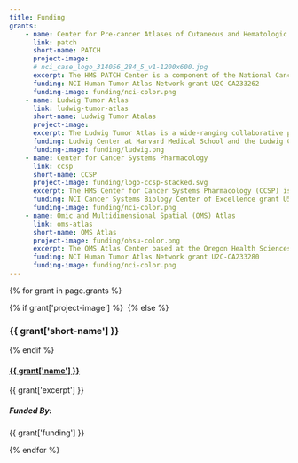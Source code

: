```yaml
---
title: Funding
grants: 
    - name: Center for Pre-cancer Atlases of Cutaneous and Hematologic Origin (PATCH)
      link: patch
      short-name: PATCH
      project-image: 
      # nci_case_logo_314056_284_5_v1-1200x600.jpg
      excerpt: The HMS PATCH Center is a component of the National Cancer Institute Human Tumor Atlas Network (HTAN), a multi-center program within the National Cancer Institute that emerged from the Beau Biden Cancer Moonshot Initiative.
      funding: NCI Human Tumor Atlas Network grant U2C-CA233262
      funding-image: funding/nci-color.png
    - name: Ludwig Tumor Atlas
      link: ludwig-tumor-atlas
      short-name: Ludwig Tumor Atalas
      project-image:
      excerpt: The Ludwig Tumor Atlas is a wide-ranging collaborative project involving members of the Ludwig Center at Harvard Medical School and Ludwig Cancer Research Centers elsewhere in the U.S. and Europe. 
      funding: Ludwig Center at Harvard Medical School and the Ludwig Cancer Research Foundation
      funding-image: funding/ludwig.png
    - name: Center for Cancer Systems Pharmacology
      link: ccsp
      short-name: CCSP
      project-image: funding/logo-ccsp-stacked.svg
      excerpt: The HMS Center for Cancer Systems Pharmacology (CCSP) is an NCI Cancer Systems Biology Center of Excellence that studies responsiveness and resistance to anti-cancer drugs. 
      funding: NCI Cancer Systems Biology Center of Excellence grant U54-CA225088
      funding-image: funding/nci-color.png
    - name: Omic and Multidimensional Spatial (OMS) Atlas
      link: oms-atlas
      short-name: OMS Atlas
      project-image: funding/ohsu-color.png
      excerpt: The OMS Atlas Center based at the Oregon Health Sciences University (OHSU) and led by Joe Gray is a component of the National Cancer Institute Human Tumor Atlas Network (HTAN), a multi-center program within the National Cancer Institute that emerged from the Beau Biden Cancer Moonshot Initiative.
      funding: NCI Human Tumor Atlas Network grant U2C-CA233280
      funding-image: funding/nci-color.png
---
```

{% for grant in page.grants %}
<div class="row mb-5">
  <div class="d-none col-2 d-md-flex align-items-center justify-content-center">
    {% if grant['project-image'] %}
    <img src="{{ site.baseurl }}/assets/img/{{ grant['project-image'] }}" alt="" class="img-fluid">
    {% else %}
    <h3 class="m-0 text-center">{{ grant['short-name'] }}</h3>
    {% endif %}
  </div>
  <div class="col">
    <a href="{{ grant['link'] }}">
      <h4 class='mt-0 mb-4'>
          {{ grant['name'] }}
      </h4>
    </a>
    <p>{{ grant['excerpt'] }}</p>
  </div>
  <div class="col-md-3">
        <h5 class='m-0 mb-4'>
          Funded By:
        </h5>
        <p>{{ grant['funding'] }}</p>
        <img src="{{ site.baseurl }}/assets/img/{{ grant['funding-image'] }}" alt="" class="img-fluid">
    </div>
</div>
{% endfor %}